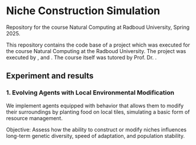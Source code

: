 # Niche Construction Simulation
Repository for the course Natural Computing at Radboud University, Spring 2025. 


This repository contains the code base of a project which was executed for the course Natural Computing at the Radboud University. The project was executed by ,  and . The course itself was tutored by Prof. Dr. .

## Experiment and results
### 1. Evolving Agents with Local Environmental Modification

 We implement agents equipped with behavior that allows them to modify their surroundings by planting food on local tiles, simulating a basic form of resource management. 

Objective: Assess how the ability to construct or modify niches influences long-term genetic diversity, speed of adaptation, and population stability.
